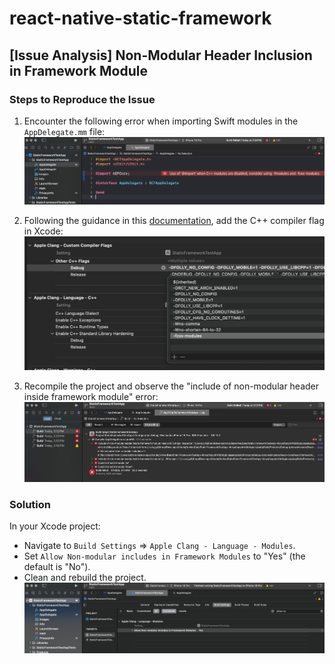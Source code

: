 # react-native-static-framework

## [Issue Analysis] Non-Modular Header Inclusion in Framework Module

### Steps to Reproduce the Issue

1. Encounter the following error when importing Swift modules in the `AppDelegate.mm` file:
   ![Error Screenshot](./screenshots/1.png)

2. Following the guidance in this [documentation](https://github.com/adobe/aepsdk-react-native?tab=readme-ov-file#troubleshooting-and-known-issues), add the C++ compiler flag in Xcode:
   ![Compiler Flag Screenshot](./screenshots/2.png)

3. Recompile the project and observe the "include of non-modular header inside framework module" error:
   ![Error Screenshot](./screenshots/3.png)

### Solution

In your Xcode project:

- Navigate to `Build Settings` => `Apple Clang - Language - Modules`.
- Set `Allow Non-modular includes in Framework Modules` to "Yes" (the default is "No").
- Clean and rebuild the project.
   ![Solution Screenshot](./screenshots/4.png)
